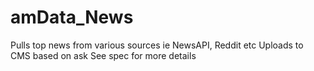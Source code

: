 # amData_News
 Pulls top news from various sources ie NewsAPI, Reddit etc
 Uploads to CMS based on ask
 See spec for more details  
